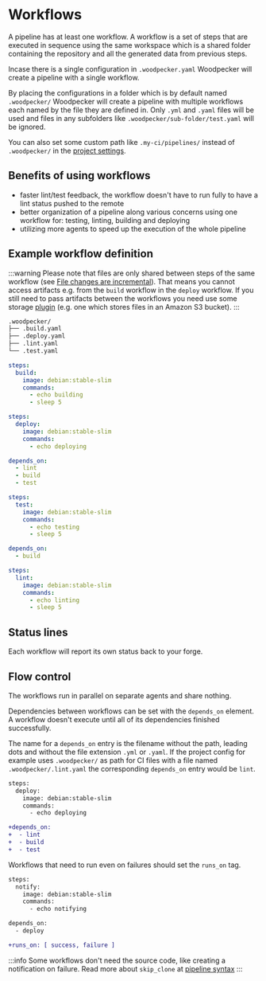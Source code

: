 # Workflows

A pipeline has at least one workflow. A workflow is a set of steps that are executed in sequence using the same workspace which is a shared folder containing the repository and all the generated data from previous steps.

Incase there is a single configuration in `.woodpecker.yaml` Woodpecker will create a pipeline with a single workflow.

By placing the configurations in a folder which is by default named `.woodpecker/` Woodpecker will create a pipeline with multiple workflows each named by the file they are defined in. Only `.yml` and `.yaml` files will be used and files in any subfolders like `.woodpecker/sub-folder/test.yaml` will be ignored.

You can also set some custom path like `.my-ci/pipelines/` instead of `.woodpecker/` in the [project settings](./71-project-settings.md).

## Benefits of using workflows

- faster lint/test feedback, the workflow doesn't have to run fully to have a lint status pushed to the remote
- better organization of a pipeline along various concerns using one workflow for: testing, linting, building and deploying
- utilizing more agents to speed up the execution of the whole pipeline

## Example workflow definition

:::warning
Please note that files are only shared between steps of the same workflow (see [File changes are incremental](./20-workflow-syntax.md#file-changes-are-incremental)). That means you cannot access artifacts e.g. from the `build` workflow in the `deploy` workflow.
If you still need to pass artifacts between the workflows you need use some storage [plugin](./51-plugins/10-plugins.md) (e.g. one which stores files in an Amazon S3 bucket).
:::

```bash
.woodpecker/
├── .build.yaml
├── .deploy.yaml
├── .lint.yaml
└── .test.yaml
```

```yaml title=".woodpecker/.build.yaml"
steps:
  build:
    image: debian:stable-slim
    commands:
      - echo building
      - sleep 5
```

```yaml title=".woodpecker/.deploy.yaml"
steps:
  deploy:
    image: debian:stable-slim
    commands:
      - echo deploying

depends_on:
  - lint
  - build
  - test
```

```yaml title=".woodpecker/.test.yaml"
steps:
  test:
    image: debian:stable-slim
    commands:
      - echo testing
      - sleep 5

depends_on:
  - build
```

```yaml title=".woodpecker/.lint.yaml"
steps:
  lint:
    image: debian:stable-slim
    commands:
      - echo linting
      - sleep 5
```

## Status lines

Each workflow will report its own status back to your forge.

## Flow control

The workflows run in parallel on separate agents and share nothing.

Dependencies between workflows can be set with the `depends_on` element. A workflow doesn't execute until all of its dependencies finished successfully.

The name for a `depends_on` entry is the filename without the path, leading dots and without the file extension `.yml` or `.yaml`. If the project config for example uses `.woodpecker/` as path for CI files with a file named `.woodpecker/.lint.yaml` the corresponding `depends_on` entry would be `lint`.

```diff
steps:
  deploy:
    image: debian:stable-slim
    commands:
      - echo deploying

+depends_on:
+  - lint
+  - build
+  - test
```

Workflows that need to run even on failures should set the `runs_on` tag.

```diff
steps:
  notify:
    image: debian:stable-slim
    commands:
      - echo notifying

depends_on:
  - deploy

+runs_on: [ success, failure ]
```

:::info
Some workflows don't need the source code, like creating a notification on failure.
Read more about `skip_clone` at [pipeline syntax](./20-workflow-syntax.md#skip_clone)
:::
